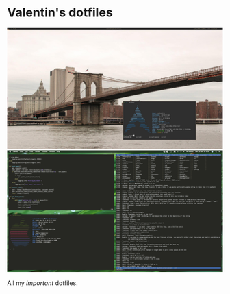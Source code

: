# Valentin's dotfiles

![Linux configuration](tilling/linux/preview.jpg)
![OSX configuration](tilling/osx/capture.png)

All my *important* dotfiles.

